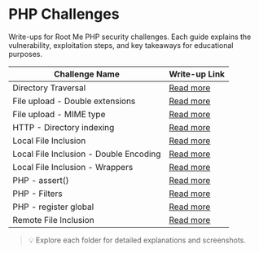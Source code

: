 


# PHP Challenges

Write-ups for Root Me PHP security challenges. Each guide explains the vulnerability, exploitation steps, and key takeaways for educational purposes.

| Challenge Name                        | Write-up Link                                         |
|----------------------------------------|------------------------------------------------------|
| Directory Traversal                    | [Read more](./DirectoryTraversal/DirectoryTraversal.md) |
| File upload - Double extensions        | [Read more](./Fileupload-Doubleextensions/Fileupload-Doubleextensions.md) |
| File upload - MIME type                | [Read more](./Fileupload-MIMEtype/Fileupload-MIMEtype.md) |
| HTTP - Directory indexing              | [Read more](./HTTP-Directoryindexing/HTTP-Directoryindexing.md) |
| Local File Inclusion                   | [Read more](./LocalFileInclusion/LocalFileInclusion.md) |
| Local File Inclusion - Double Encoding | [Read more](./LocalFileInclusion-DoubleEncoding/LocalFileInclusion-DoubleEncoding.md) |
| Local File Inclusion - Wrappers        | [Read more](./LocalFileInclusion-Wrappers/LocalFileInclusion-Wrappers.md) |
| PHP - assert()                         | [Read more](./PHP-assert()/PHP-assert().md)          |
| PHP - Filters                          | [Read more](./PHP-Filters/PHP-Filters.md)            |
| PHP - register global                  | [Read more](./PHP-registerglobal/PHP-registerglobal.md) |
| Remote File Inclusion                  | [Read more](./RemoteFileInclusion/RemoteFileInclusion.md) |

> 💡 Explore each folder for detailed explanations and screenshots.